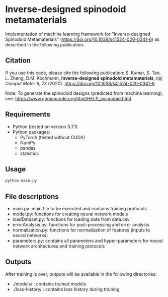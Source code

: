# Inverse-designed spinodoid metamaterials
Implementation of machine learning framework for "Inverse-designed Spinodoid Metamaterials" (https://doi.org/10.1038/s41524-020-0341-6) as described in the following publication.

## Citation
If you use this code, please cite the following publication:
S. Kumar, S. Tan, L. Zheng, D.M. Kochmann, **Inverse-designed spinodoid metamaterials**, _npj Comput Mater 6, 73_ (2020). https://doi.org/10.1038/s41524-020-0341-6

Note: To generate the spinodoid designs (predicted from machine learning), see: https://www.gibboncode.org/html/HELP_spinodoid.html.

## Requirements

- Python (tested on version 3.7.1)
- Python packages:
    - PyTorch (tested without CUDA)
    - NumPy
    - pandas
    - statistics

## Usage

```sh
python main.py
```

## File descriptions
- main.py: main file to be executed and contains training protocols
- model.py: functions for creating neural network models
- loadDataset.py: functions for loading data from data.csv
- errorAnalysis.py: functions for post-processing and error analysis
- normalization.py: functions for normalization of features (inputs to neural networks)
- parameters.py: contains all parameters and hyper-parameters for neural network architectures and training protocols

## Outputs
After training is over, outputs will be available in the following directories:
- ./models/ : contains trained models
- ./loss-history/ : contains loss history during training

